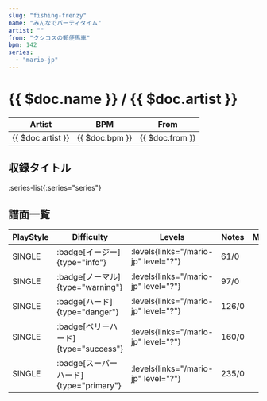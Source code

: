 ```yaml
---
slug: "fishing-frenzy"
name: "みんなでパーティタイム"
artist: ""
from: "クシコスの郵便馬車"
bpm: 142
series:
  - "mario-jp"
---
```


# {{ $doc.name }} / {{ $doc.artist }}

|Artist|BPM|From|
|------|---|----|
|{{ $doc.artist }}|{{ $doc.bpm }}|{{ $doc.from }}|

## 収録タイトル

:series-list{:series="series"}

## 譜面一覧

|PlayStyle|Difficulty|Levels|Notes|Movie|
|---------|----------|------|-----|-----|
|SINGLE| :badge[イージー]{type="info"}| :levels{links="/mario-jp" level="?"}|61/0||
|SINGLE| :badge[ノーマル]{type="warning"}| :levels{links="/mario-jp" level="?"}|97/0||
|SINGLE| :badge[ハード]{type="danger"}| :levels{links="/mario-jp" level="?"}|126/0||
|SINGLE| :badge[ベリーハード]{type="success"}| :levels{links="/mario-jp" level="?"}|160/0||
|SINGLE| :badge[スーパーハード]{type="primary"}| :levels{links="/mario-jp" level="?"}|235/0||
